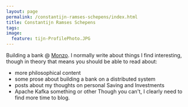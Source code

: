 ```yaml
---
layout: page
permalink: /constantijn-ramses-schepens/index.html
title: Constantijn Ramses Schepens
tags:
image:
  feature: tijn-ProfilePhoto.JPG
---
```


Building a bank @ [Monzo](https://monzo.com). I normally write about things I find interesting, though in theory that means you should be able to read about:
- more philosophical content
- some prose about building a bank on a distributed system
- posts about my thoughts on personal Saving and Investments
- Apache Kafka something or other
Though you can't, I clearly need to find more time to blog.
